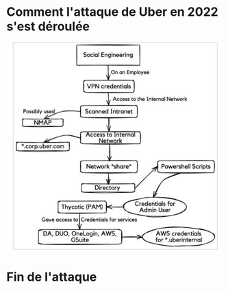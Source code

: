 # Comment l'attaque de Uber en 2022 s'est déroulée  

![99-Attaque-Uber](../images/99-attaque-uber.jpeg)  

# Fin de l'attaque
  
  
